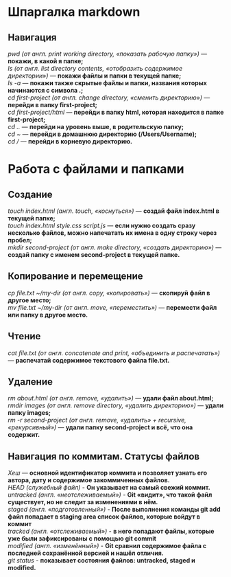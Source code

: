 # Шпаргалка markdown  

## Навигация  

_pwd (от англ. print working directory, «показать рабочую папку»)_ — **покажи, в какой я папке;**  
_ls (от англ. list directory contents, «отобразить содержимое директории»)_ — **покажи файлы и папки в текущей папке;**  
_ls -a_ — **покажи также скрытые файлы и папки, названия которых начинаются с символа .;**  
_cd first-project (от англ. change directory, «сменить директорию»)_ — **перейди в папку first-project;**  
_cd first-project/html_ — **перейди в папку html, которая находится в папке first-project;**  
_cd .._ — **перейди на уровень выше, в родительскую папку;**  
_cd ~_ — **перейди в домашнюю директорию (/Users/Username);**  
_cd /_ — **перейди в корневую директорию.**  


# Работа с файлами и папками  

## Создание  
_touch index.html (англ. touch, «коснуться»)_ — **создай файл index.html в текущей папке;**  
_touch index.html style.css script.js_ — **если нужно создать сразу несколько файлов, можно напечатать их имена в одну строку через пробел;**  
_mkdir second-project (от англ. make directory, «создать директорию»)_ — **создай папку с именем second-project в текущей папке.**  

## Копирование и перемещение  
_cp file.txt ~/my-dir (от англ. copy, «копировать»)_ — **скопируй файл в другое место;**  
_mv file.txt ~/my-dir (от англ. move, «переместить»)_ — **перемести файл или папку в другое место.**  

## Чтение  
_cat file.txt (от англ. concatenate and print, «объединить и распечатать»)_ — **распечатай содержимое текстового файла file.txt.**  

## Удаление  
_rm about.html (от англ. remove, «удалить»)_ — **удали файл about.html;**  
_rmdir images (от англ. remove directory, «удалить директорию»)_ — **удали папку images;**  
_rm -r second-project (от англ. remove, «удалить» + recursive, «рекурсивный»)_ — **удали папку second-project и всё, что она содержит.**  

## Навигация по коммитам. Статусы файлов
_Хеш_ — **основной идентификатор коммита и позволяет узнать его автора, дату и содержимое закоммиченных файлов.**  
_HEAD (служебный файл)_ - **Он указывает на самый свежий коммит.**  
_untracked (англ. «неотслеживаемый»)_ - **Git «видит», что такой файл существует, но не следит за изменениями в нём.**  
_staged (англ. «подготовленный»)_ - **После выполнения команды git add файл попадает в staging area список файлов, которые войдут в коммит**  
_tracked (англ. «отслеживаемый»)_ - **в него попадают файлы, которые уже были зафиксированы с помощью git commit**  
_modified (англ. «изменённый»)_ - **Git сравнил содержимое файла с последней сохранённой версией и нашёл отличия.**  
_git status_ - **показывает состояния файлов: untracked, staged и modified.**  


